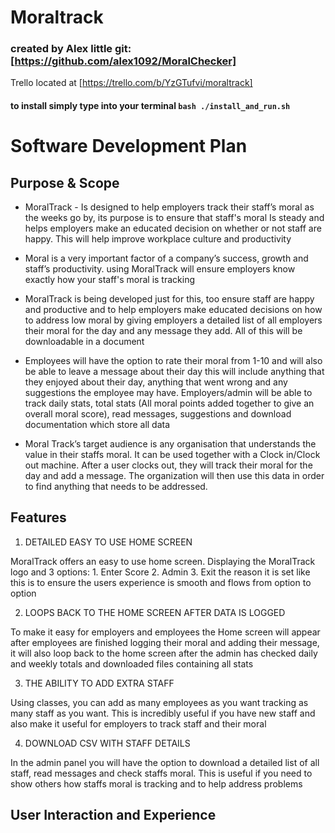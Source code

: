 # Moraltrack

### created by Alex little git: [https://github.com/alex1092/MoralChecker]

Trello located at [https://trello.com/b/YzGTufvi/moraltrack]

#### to install simply type into your terminal ``` bash ./install_and_run.sh ```

# Software Development Plan

## Purpose & Scope

- MoralTrack - Is designed to help employers track their staff’s moral as the weeks go by, its purpose is to ensure that staff's moral Is steady and helps employers make an educated decision on whether or not staff are happy.  This will help improve workplace culture and productivity 

- Moral is a very important factor of a company’s success, growth and staff’s productivity.  using MoralTrack will ensure employers know exactly how your staff's moral is tracking 

- MoralTrack is being developed just for this, too ensure staff are happy and productive and to help employers make educated decisions on how to address low moral by giving employers a detailed list of all employers their moral for the day and any message they add.  All of this will be downloadable in a document

- Employees will have the option to rate their moral from 1-10 and will also be able to leave a message about their day this will include anything that they enjoyed about their day, anything that went wrong and any suggestions the employee may have.  Employers/admin will be able to track daily stats, total stats (All moral points added together to give an overall moral score), read messages, suggestions and download documentation which store all data

- Moral Track’s target audience is any organisation that understands the value in their staffs moral.  It can be used together with a Clock in/Clock out machine.  After a user clocks out, they will track their moral for the day and add a message.  The organization will then use this data in order to find anything that needs to be addressed.


## Features

1. DETAILED EASY TO USE HOME SCREEN

MoralTrack offers an easy to use home screen.  Displaying the MoralTrack logo and 3 options: 1. Enter Score 2. Admin 3. Exit the reason it is set like this is to ensure the users experience is smooth and flows from option to option 

2. LOOPS BACK TO THE HOME SCREEN AFTER DATA IS LOGGED

To make it easy for employers and employees the Home screen will appear after employees are finished logging their moral and adding their message, it will also loop back to the home screen after the admin has checked daily and weekly totals and downloaded files containing all stats 

3. THE ABILITY TO ADD EXTRA STAFF

Using classes, you can add as many employees as you want tracking as many staff as you want. This is incredibly useful if you have new staff and also make it useful for employers to track staff and their moral

4. DOWNLOAD CSV WITH STAFF DETAILS

In the admin panel you will have the option to download a detailed list of all staff, read messages and check staffs moral. This is useful if you need to show others how staffs moral is tracking and to help address problems


## User Interaction and Experience

